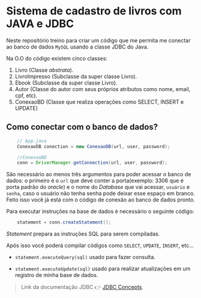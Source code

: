 # Sistema de cadastro de livros com JAVA e JDBC

Neste repositório treino para criar um código que me permita me conectar ao banco de dados `MySQL` usando a classe JDBC do Java.

Na O.O do código existem cinco classes:

1) Livro (Classe *abstrata*).
2) LivroImpresso (Subclasse da super classe Livro).
3) Ebook (Subclasse da super classe Livro).
4) Autor (Classe do autor com seus próprios atributos como nome, email, cpf, etc).
5) ConexaoBD (Classe que realiza operações como SELECT, INSERT e UPDATE)

## Como conectar com o banco de dados?

``` java
    // App.java
    ConexaoDB conection = new ConexaoDB(url, user, password);

    //ConexaoBD
    conn = DriverManager.getConnection(url, user, password);
```
São necessário ao menos três argumentos para poder acessar o banco de dados: o primeiro é o `url` que deve conter a porta(exemplo: 3306 que é porta padrão do *oracle*) e o nome do <i>Database</i> que vai acessar, `usuário` e `senha`, caso o usuário não tenha senha pode deixar esse espaço em branco.
Feito isso você já está com o código de conexão ao banco de dados pronto.

Para executar instruções na base de dados é necessário o seguinte código:

``` java
    statement = conn.createStatement();
```

*Statement* prepara as instruções SQL para serem compiladas.

Após isso você poderá compilar códigos como `SELECT`, `UPDATE`, `INSERT`, etc...

- `statement.executeQuery(sql)` usado para fazer consulta.

- `statement.executeUpdate(sql)` usado para realizar atualizações em um registro de minha base de dados.

> Link da documentação JDBC 👉 [JDBC Concepts](https://dev.mysql.com/doc/connector-j/8.0/en/connector-j-usagenotes-basic.html).





